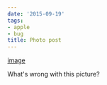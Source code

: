 ```yaml
---
date: '2015-09-19'
tags:
- apple
- bug
title: Photo post
---
```


[image](/img/2015-09-19-photo-post/c7dd74bb05c0c63832f144e846c14bee890ce9e9528b8f69e6e513f3e06e7484.jpg)

What's wrong with this picture?
